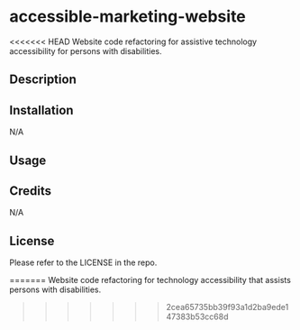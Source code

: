 # accessible-marketing-website
<<<<<<< HEAD
Website code refactoring for assistive technology accessibility for persons with disabilities.

## Description






## Installation

N/A


## Usage







## Credits

N/A







## License

Please refer to the LICENSE in the repo.

=======
Website code refactoring for technology accessibility that assists persons with disabilities.
>>>>>>> 2cea65735bb39f93a1d2ba9ede147383b53cc68d
